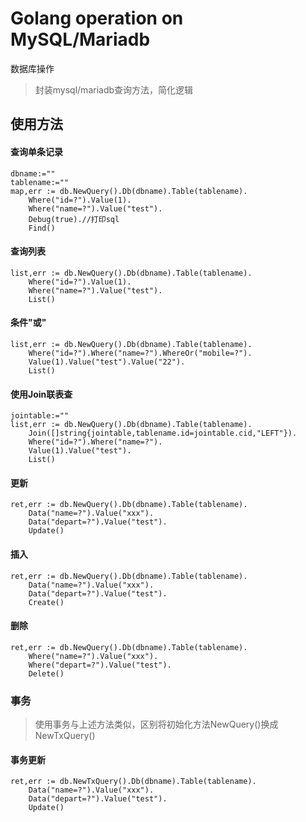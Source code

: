# Golang operation on MySQL/Mariadb

数据库操作

> 封装mysql/mariadb查询方法，简化逻辑

## 使用方法

#### 查询单条记录
```
dbname:=""
tablename:=""
map,err := db.NewQuery().Db(dbname).Table(tablename).
	Where("id=?").Value(1).
	Where("name=?").Value("test").
	Debug(true).//打印sql
	Find()

```

#### 查询列表
```
list,err := db.NewQuery().Db(dbname).Table(tablename).
	Where("id=?").Value(1).
	Where("name=?").Value("test").
	List()
```
#### 条件"或"
```
list,err := db.NewQuery().Db(dbname).Table(tablename).
	Where("id=?").Where("name=?").WhereOr("mobile=?").
	Value(1).Value("test").Value("22").
	List()
```


#### 使用Join联表查 
```
jointable:=""
list,err := db.NewQuery().Db(dbname).Table(tablename).
	Join([]string{jointable,tablename.id=jointable.cid,"LEFT"}).
	Where("id=?").Where("name=?").
	Value(1).Value("test").
	List()
```

#### 更新
```
ret,err := db.NewQuery().Db(dbname).Table(tablename).
	Data("name=?").Value("xxx").
	Data("depart=?").Value("test").
	Update()
```


#### 插入
```
ret,err := db.NewQuery().Db(dbname).Table(tablename).
	Data("name=?").Value("xxx").
	Data("depart=?").Value("test").
	Create()
```

#### 删除
```
ret,err := db.NewQuery().Db(dbname).Table(tablename).
	Where("name=?").Value("xxx").
	Where("depart=?").Value("test").
	Delete()
```

### 事务

> 使用事务与上述方法类似，区别将初始化方法NewQuery()换成NewTxQuery()

#### 事务更新
```
ret,err := db.NewTxQuery().Db(dbname).Table(tablename).
	Data("name=?").Value("xxx").
	Data("depart=?").Value("test").
	Update()
```